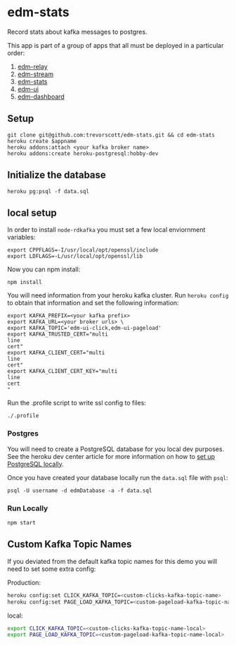 # edm-stats
Record stats about kafka messages to postgres.

This app is part of a group of apps that all must be deployed in a particular order:

1. [edm-relay](https://github.com/trevorscott/edm-relay)
1. [edm-stream](https://github.com/trevorscott/edm-stream)
1. [edm-stats](https://github.com/trevorscott/edm-stats)
1. [edm-ui](https://github.com/trevorscott/edm-ui)
1. [edm-dashboard](https://github.com/trevorscott/edm-dashboard)

## Setup

```
git clone git@github.com:trevorscott/edm-stats.git && cd edm-stats
heroku create $appname
heroku addons:attach <your kafka broker name>
heroku addons:create heroku-postgresql:hobby-dev
```

## Initialize the database

```
heroku pg:psql -f data.sql
```

## local setup

In order to install `node-rdkafka` you must set a few local enviornment variables:

```
export CPPFLAGS=-I/usr/local/opt/openssl/include
export LDFLAGS=-L/usr/local/opt/openssl/lib
```

Now you can npm install:
```
npm install
```

You will need information from your heroku kafka cluster. Run `heroku config` to obtain that information and set the following information:

```
export KAFKA_PREFIX=<your kafka prefix>
export KAFKA_URL=<your broker urls> \
export KAFKA_TOPIC='edm-ui-click,edm-ui-pageload'
export KAFKA_TRUSTED_CERT="multi
line 
cert"
export KAFKA_CLIENT_CERT="multi
line
cert"
export KAFKA_CLIENT_CERT_KEY="multi
line
cert
"
```

Run the .profile script to write ssl config to files:

```
./.profile
```

### Postgres

You will need to create a PostgreSQL database for you local dev purposes. See the heroku dev center article for more information on how to [set up PostgreSQL locally](https://devcenter.heroku.com/articles/heroku-postgresql#local-setup). 

Once you have created your database locally run the `data.sql` file with `psql`:

```
psql -U username -d edmDatabase -a -f data.sql
```

### Run Locally

```
npm start
```

## Custom Kafka Topic Names

If you deviated from the default kafka topic names for this demo you will need to set some extra config:

Production:

```bash
heroku config:set CLICK_KAFKA_TOPIC=<custom-clicks-kafka-topic-name>
heroku config:set PAGE_LOAD_KAFKA_TOPIC=<custom-pageload-kafka-topic-name>
```

local:

```bash
export CLICK_KAFKA_TOPIC=<custom-clicks-kafka-topic-name-local>
export PAGE_LOAD_KAFKA_TOPIC=<custom-pageload-kafka-topic-name-local>
```

